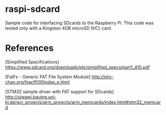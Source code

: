 raspi-sdcard
============

Sample code for interfacing SDcards to the Raspberry Pi. This code
was tested only with a Kingston 4GB microSD (HC) card. 

References
==========

[Simplified Specifications]
https://www.sdcard.org/downloads/pls/simplified_specs/part1_410.pdf

[FatFs - Generic FAT File System Module]
http://elm-chan.org/fsw/ff/00index_e.html

[STM32 sample driver with FAT support for SDcards]
http://siwawi.bauing.uni-kl.de/avr_projects/arm_projects/arm_memcards/index.html#stm32_memcard
